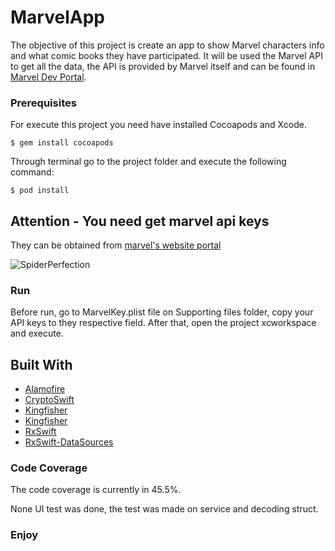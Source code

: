 # MarvelApp
The objective of this project is create an app to show Marvel characters info and what comic books they have participated. It will be used the Marvel API to get all the data, the API is provided by Marvel itself and can be found in [Marvel Dev Portal]( https://developer.marvel.com/).

### Prerequisites

For execute this project you need have installed Cocoapods and Xcode.
```
$ gem install cocoapods
```
Through terminal go to the project folder and execute the following command:
```
$ pod install
```
## Attention - You need get marvel api keys
They can be obtained from [marvel's website portal](https://developer.marvel.com/account)

![SpiderPerfection](https://media.makeameme.org/created/perfection-5b04e0.jpg)

### Run

Before run, go to MarvelKey.plist file on Supporting files folder, copy your API keys to they respective field.
After that, open the project xcworkspace and execute.


## Built With

* [Alamofire](https://github.com/Alamofire/Alamofire)
* [CryptoSwift](https://github.com/krzyzanowskim/CryptoSwift)
* [Kingfisher](https://github.com/onevcat/Kingfisher)
* [Kingfisher](https://github.com/ReactiveX/RxSwift/tree/master/RxCocoa)
* [RxSwift](https://github.com/ReactiveX/RxSwift) 
* [RxSwift-DataSources](https://github.com/RxSwiftCommunity/RxDataSources)

### Code Coverage
The code coverage is currently in 45.5%.

None UI test was done, the test was made on service and decoding struct.

### Enjoy
